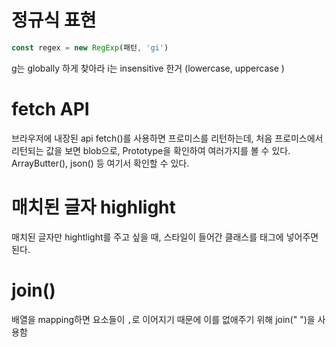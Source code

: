 # 정규식 표현

```js
const regex = new RegExp(패턴, 'gi')
```

g는 globally 하게 찾아라
i는 insensitive 한거 (lowercase, uppercase )

# fetch API

브라우저에 내장된 api
fetch()를 사용하면 프로미스를 리턴하는데,
처음 프로미스에서 리턴되는 값을 보면 blob으로, Prototype을 확인하여 여러가지를 볼 수 있다. ArrayButter(), json() 등 여기서 확인할 수 있다.

# 매치된 글자 highlight

매치된 글자만 hightlight를 주고 싶을 때, 스타일이 들어간 클래스를 태그에 넣어주면 된다.

# join()

배열을 mapping하면 요소들이 `,`로 이어지기 때문에 이를 없애주기 위해 join(" ")을 사용함
